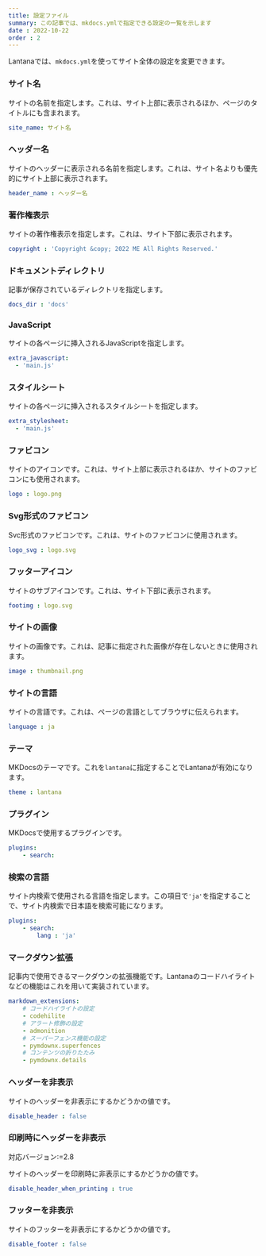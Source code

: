 ```yaml
---
title: 設定ファイル
summary: この記事では、mkdocs.ymlで指定できる設定の一覧を示します
date : 2022-10-22
order : 2
---
```


Lantanaでは、`mkdocs.yml`を使ってサイト全体の設定を変更できます。

### サイト名
サイトの名前を指定します。これは、サイト上部に表示されるほか、ページのタイトルにも含まれます。
```yaml
site_name: サイト名
```

### ヘッダー名
サイトのヘッダーに表示される名前を指定します。これは、サイト名よりも優先的にサイト上部に表示されます。

```yaml
header_name : ヘッダー名
```

### 著作権表示
サイトの著作権表示を指定します。これは、サイト下部に表示されます。
```yaml
copyright : 'Copyright &copy; 2022 ME All Rights Reserved.'
```

### ドキュメントディレクトリ
記事が保存されているディレクトリを指定します。
```yaml
docs_dir : 'docs'
```

### JavaScript
サイトの各ページに挿入されるJavaScriptを指定します。
```yaml
extra_javascript:
  - 'main.js'
```

### スタイルシート
サイトの各ページに挿入されるスタイルシートを指定します。
```yaml
extra_stylesheet:
  - 'main.js'
```

### ファビコン
サイトのアイコンです。これは、サイト上部に表示されるほか、サイトのファビコンにも使用されます。
```yaml
logo : logo.png
```

### Svg形式のファビコン
Svc形式のファビコンです。これは、サイトのファビコンに使用されます。
```yaml
logo_svg : logo.svg
```

### フッターアイコン
サイトのサブアイコンです。これは、サイト下部に表示されます。
```yaml
footimg : logo.svg
```

### サイトの画像
サイトの画像です。これは、記事に指定された画像が存在しないときに使用されます。
```yaml
image : thumbnail.png
```

### サイトの言語
サイトの言語です。これは、ページの言語としてブラウザに伝えられます。
```yaml
language : ja
```

### テーマ
MKDocsのテーマです。これを`lantana`に指定することでLantanaが有効になります。
```yaml
theme : lantana
```

### プラグイン
MKDocsで使用するプラグインです。
```yaml
plugins:
    - search:
```

### 検索の言語
サイト内検索で使用される言語を指定します。この項目で`'ja'`を指定することで、サイト内検索で日本語を検索可能になります。
```yaml
plugins:
    - search:
        lang : 'ja'
```

### マークダウン拡張
記事内で使用できるマークダウンの拡張機能です。Lantanaのコードハイライトなどの機能はこれを用いて実装されています。
```yaml
markdown_extensions:
    # コードハイライトの設定
    - codehilite
    # アラート修飾の設定
    - admonition
    # スーパーフェンス機能の設定
    - pymdownx.superfences
    # コンテンツの折りたたみ
    - pymdownx.details
```

### ヘッダーを非表示
サイトのヘッダーを非表示にするかどうかの値です。
```yaml
disable_header : false
```

### 印刷時にヘッダーを非表示
<span class="badge bg-primary">対応バージョン:=2.8</span>

サイトのヘッダーを印刷時に非表示にするかどうかの値です。

```yaml
disable_header_when_printing : true
```

### フッターを非表示
サイトのフッターを非表示にするかどうかの値です。
```yaml
disable_footer : false
```